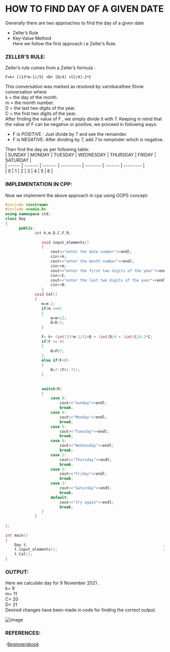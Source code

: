 # HOW TO FIND DAY OF A GIVEN DATE   
Generally there are two approaches to find the day of a given date    
- Zeller’s Rule   
- Key-Value Method  
Here we follow the first approach i.e Zeller’s Rule.  
###  ZELLER’S RULE:  
Zeller’s rule comes from a Zeller’s formula :  
```
F=k+ [(13*m-1)/5] +D+ [D/4] +[C/4]-2*C 
```
This conversation was marked as resolved by varnikarathee
 Show conversation
where  
k   =    the day of the month.  
m  =   the month number.  
D  =  the last two digits of the year.  
C   =  the first two digits of the year.  
After finding the value of F , we simply divide it with 7. Keeping in mind that the value of F can be negative or positive, we proceed in following ways:  
- F is POSITIVE : Just divide by 7 and see the remainder.  
- F is NEGATIVE: After dividing by 7, add 7 to remainder which is negative.       

Then find the day as per following table:    
| SUNDAY |	MONDAY | TUESDAY |	WEDNESDAY |	THURSDAY |	FRIDAY |	SATURDAY |      
| ------ | ------- | ------- | ---------- | -------- | ------- | --------- |   
| 0	     | 1       | 2	     | 3	        | 4        | 5       |	6        |   

### IMPLEMENTATION IN CPP:  
Now we implement the above approach in cpp using OOPS concept:  
```cpp
#include <iostream>
#include <conio.h>
using namespace std;
class Day
{
      public:
             int k,m,D,C,F,R;                                              //Declaring variables 
             
                void input_elements()                                      //Taking variables' input from user.
                {
                    cout<<"enter the date number"<<endl;
                    cin>>k;
                    cout<<"enter the month number"<<endl;
                    cin>>m;
                    cout<<"enter the first two digits of the year"<<endl;
                    cin>>C;
                    cout<<"enter the last two digits of the year"<<endl;
                    cin>>D;
                }
             void Cal()                                                         
             {
                m=m-2;                                                     //m counts from March and ends on February.
                if(m <=0)
                {
                    m=m+12;
                    D=D-1;
                }
                     
                F= k+ (int)13*m-1/12+D + (int)D/4 + (int)C/4-2*C;          //Calculating value of F
                if(F >= 0)
                {
                    R=F%7;
                }
                else if(F<0)
                {
                    R=7-(F%(-7));
                }
                    
                          
                switch(R)                                                  //Defining Days as per respective values of R.
                {
                    case 0:
                        cout<<"Sunday"<<endl;
                        break;
                    case 4:
                        cout<<"Monday"<<endl;
                        break;
                    case 5:
                        cout<<"Tuesday"<<endl;
                        break;
                    case 6:
                        cout<<"Wednesday"<<endl;
                        break;
                    case 1:
                        cout<<"Thursday"<<endl;
                        break;
                    case 2:
                        cout<<"Friday"<<endl;
                        break;
                    case 3:
                        cout<<"Saturday"<<endl;
                        break;
                    default:
                        cout<<"try again"<<endl;
                        break;
                }
             }
             
};
      
int main()
{
    Day t;                                                            // Defining object t for class Day.
    t.input_elements();                                               // Function calling via object.
    t.Cal();
}
 ```  
### OUTPUT:  
Here we calculate day for 9 November 2021 .  
k= 9  
m= 11  
C= 20  
D= 21  
Desired changes have been made in code for finding the correct output.  

 ![image](https://user-images.githubusercontent.com/77229404/143466278-57fe1b53-f6c9-45b1-bad1-652603d40e6b.png)

### REFERENCES:
-[Beginnersbook](https://beginnersbook.com/2013/04/calculating-day-given-date/)
